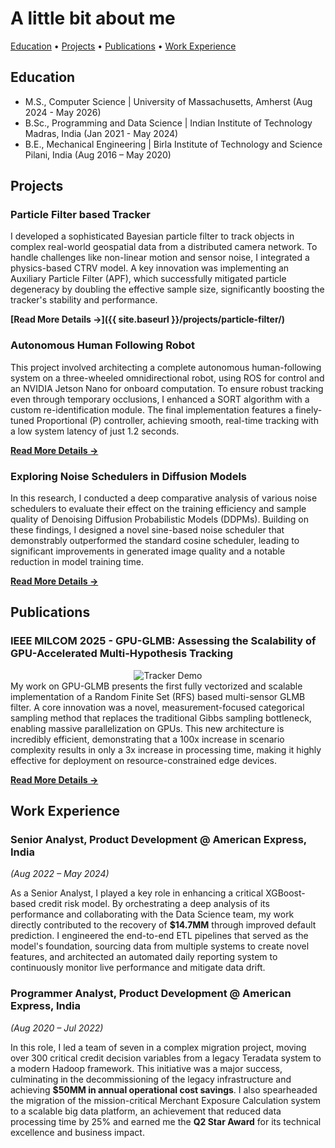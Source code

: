 # A little bit about me

[Education](#education) • [Projects](#projects) • [Publications](#publications) • [Work Experience](#work-experience)

## Education
- M.S., Computer Science | University of Massachusetts, Amherst (Aug 2024 - May 2026)
- B.Sc., Programming and Data Science | Indian Institute of Technology Madras, India (Jan 2021 - May 2024)
- B.E., Mechanical Engineering | Birla Institute of Technology and Science Pilani, India (Aug 2016 – May 2020)

## Projects

### Particle Filter based Tracker
I developed a sophisticated Bayesian particle filter to track objects in complex real-world geospatial data from a distributed camera network. To handle challenges like non-linear motion and sensor noise, I integrated a physics-based CTRV model. A key innovation was implementing an Auxiliary Particle Filter (APF), which successfully mitigated particle degeneracy by doubling the effective sample size, significantly boosting the tracker's stability and performance.

**[Read More Details →]({{ site.baseurl }}/projects/particle-filter/)**

### Autonomous Human Following Robot
This project involved architecting a complete autonomous human-following system on a three-wheeled omnidirectional robot, using ROS for control and an NVIDIA Jetson Nano for onboard computation. To ensure robust tracking even through temporary occlusions, I enhanced a SORT algorithm with a custom re-identification module. The final implementation features a finely-tuned Proportional (P) controller, achieving smooth, real-time tracking with a low system latency of just 1.2 seconds.

**[Read More Details →]()**

### Exploring Noise Schedulers in Diffusion Models
In this research, I conducted a deep comparative analysis of various noise schedulers to evaluate their effect on the training efficiency and sample quality of Denoising Diffusion Probabilistic Models (DDPMs). Building on these findings, I designed a novel sine-based noise scheduler that demonstrably outperformed the standard cosine scheduler, leading to significant improvements in generated image quality and a notable reduction in model training time.

**[Read More Details →]()**

## Publications

### IEEE MILCOM 2025 - GPU-GLMB: Assessing the Scalability of GPU-Accelerated Multi-Hypothesis Tracking
<div style="text-align: center;">
  <img src="{{ site.baseurl }}/media/glmb_5_gif.gif" alt="Tracker Demo">
</div>
My work on GPU-GLMB presents the first fully vectorized and scalable implementation of a Random Finite Set (RFS) based multi-sensor GLMB filter. A core innovation was a novel, measurement-focused categorical sampling method that replaces the traditional Gibbs sampling bottleneck, enabling massive parallelization on GPUs. This new architecture is incredibly efficient, demonstrating that a 100x increase in scenario complexity results in only a 3x increase in processing time, making it highly effective for deployment on resource-constrained edge devices.

**[Read More Details →]()**

## Work Experience

### Senior Analyst, Product Development @ American Express, India
*(Aug 2022 – May 2024)*

As a Senior Analyst, I played a key role in enhancing a critical XGBoost-based credit risk model. By orchestrating a deep analysis of its performance and collaborating with the Data Science team, my work directly contributed to the recovery of **$14.7MM** through improved default prediction. I engineered the end-to-end ETL pipelines that served as the model's foundation, sourcing data from multiple systems to create novel features, and architected an automated daily reporting system to continuously monitor live performance and mitigate data drift.

### Programmer Analyst, Product Development @ American Express, India
*(Aug 2020 – Jul 2022)*

In this role, I led a team of seven in a complex migration project, moving over 300 critical credit decision variables from a legacy Teradata system to a modern Hadoop framework. This initiative was a major success, culminating in the decommissioning of the legacy infrastructure and achieving **$50MM in annual operational cost savings**. I also spearheaded the migration of the mission-critical Merchant Exposure Calculation system to a scalable big data platform, an achievement that reduced data processing time by 25% and earned me the **Q2 Star Award** for its technical excellence and business impact.
